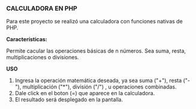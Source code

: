 ### **CALCULADORA EN PHP**

Para este proyecto se realizó una calculadora con funciones nativas de PHP. 

**Características:**

Permite cacular las operaciones básicas de n números. Sea suma, resta, multiplicaciones o divisiones.

**USO**

1. Ingresa la operación matemática deseada, ya sea suma ("+"), resta ("-"), multiplicación ("*"), división ("/") , u operaciones combinadas.
2.  Dale click en el boton (=) que aparece en la calculadora.
3. El resultado será desplegado en la pantalla.